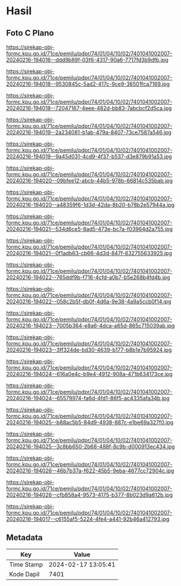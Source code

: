 # Hasil

## Foto C Plano

https://sirekap-obj-formc.kpu.go.id/71ce/pemilu/pdpr/74/01/04/10/02/7401041002007-20240216-194016--ddd9b89f-03f6-4317-90a6-7717fd3b9dfb.jpg

https://sirekap-obj-formc.kpu.go.id/71ce/pemilu/pdpr/74/01/04/10/02/7401041002007-20240216-194018--9530845c-5ad2-417c-9ce9-36501fca7169.jpg

https://sirekap-obj-formc.kpu.go.id/71ce/pemilu/pdpr/74/01/04/10/02/7401041002007-20240216-194018--72047167-4eee-482d-bb83-7abcbcf2d5ca.jpg

https://sirekap-obj-formc.kpu.go.id/71ce/pemilu/pdpr/74/01/04/10/02/7401041002007-20240216-194019--2a234081-b1ab-479a-8407-73ce7587a546.jpg

https://sirekap-obj-formc.kpu.go.id/71ce/pemilu/pdpr/74/01/04/10/02/7401041002007-20240216-194019--9a45d031-4cd9-4f37-b537-d3e879b91a53.jpg

https://sirekap-obj-formc.kpu.go.id/71ce/pemilu/pdpr/74/01/04/10/02/7401041002007-20240216-194020--09bfee12-abcb-44b5-978b-66814c535bab.jpg

https://sirekap-obj-formc.kpu.go.id/71ce/pemilu/pdpr/74/01/04/10/02/7401041002007-20240216-194020--a48359f6-1d3d-42da-8b20-b78b2e57944a.jpg

https://sirekap-obj-formc.kpu.go.id/71ce/pemilu/pdpr/74/01/04/10/02/7401041002007-20240216-194021--534d6ce5-8ad5-473e-bc7a-f03964d2a755.jpg

https://sirekap-obj-formc.kpu.go.id/71ce/pemilu/pdpr/74/01/04/10/02/7401041002007-20240216-194021--0f1adb63-cb66-4d3d-847f-632755633925.jpg

https://sirekap-obj-formc.kpu.go.id/71ce/pemilu/pdpr/74/01/04/10/02/7401041002007-20240216-194022--765ddf9b-f716-4cfd-a0b7-b5e268b4fd4b.jpg

https://sirekap-obj-formc.kpu.go.id/71ce/pemilu/pdpr/74/01/04/10/02/7401041002007-20240216-194022--058c2b5f-db0f-4d6a-9e38-4a9a5ccb0f14.jpg

https://sirekap-obj-formc.kpu.go.id/71ce/pemilu/pdpr/74/01/04/10/02/7401041002007-20240216-194023--7005b364-e8a6-4dca-a65d-865c715039ab.jpg

https://sirekap-obj-formc.kpu.go.id/71ce/pemilu/pdpr/74/01/04/10/02/7401041002007-20240216-194023--3ff324de-bd30-4639-b177-b8b1e7b95924.jpg

https://sirekap-obj-formc.kpu.go.id/71ce/pemilu/pdpr/74/01/04/10/02/7401041002007-20240216-194024--616a0e4c-b9e4-4912-908a-471b634173ce.jpg

https://sirekap-obj-formc.kpu.go.id/71ce/pemilu/pdpr/74/01/04/10/02/7401041002007-20240216-194024--65579974-fa6d-4fd1-86f5-ac4335afa34b.jpg

https://sirekap-obj-formc.kpu.go.id/71ce/pemilu/pdpr/74/01/04/10/02/7401041002007-20240216-194025--b88ac5b5-84d9-4938-887c-e1be69a327f0.jpg

https://sirekap-obj-formc.kpu.go.id/71ce/pemilu/pdpr/74/01/04/10/02/7401041002007-20240216-194025--3c8bb650-2b68-488f-8c9b-d000913ec434.jpg

https://sirekap-obj-formc.kpu.go.id/71ce/pemilu/pdpr/74/01/04/10/02/7401041002007-20240216-194026--46b7b37a-f622-45b5-9eba-4677cc72904c.jpg

https://sirekap-obj-formc.kpu.go.id/71ce/pemilu/pdpr/74/01/04/10/02/7401041002007-20240216-194026--cfb858a4-9573-4175-b377-8b023d9a612b.jpg

https://sirekap-obj-formc.kpu.go.id/71ce/pemilu/pdpr/74/01/04/10/02/7401041002007-20240216-194017--c6155af5-5224-4fe4-a441-92b46a412793.jpg


## Metadata

| Key        | Value               |
| ---------- | ------------------- |
| Time Stamp | 2024-02-17 13:05:41 |
| Kode Dapil | 7401                |



